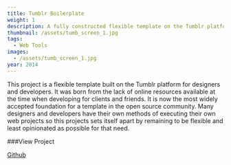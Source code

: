 ```yaml
---
title: Tumblr Boilerplate
weight: 1
description: A fully constructed flexible template on the Tumblr platform.
thumbnail: /assets/tumb_screen_1.jpg
tags:
  - Web Tools
images:
  - /assets/tumb_screen_1.jpg
year: 2014
---
```

This project is a flexible template built on the Tumblr platform for designers and developers. It was born from the lack of online resources available at the time when developing for clients and friends. It is now the most widely accepted foundation for a template in the open source community. Many designers and developers have their own methods of executing their own web projects so this projects sets itself apart by remaining to be flexible and least opinionated as possible for that need.

###View Project

[Github](http://davesantos.github.io/tumblr-boilerplate/)